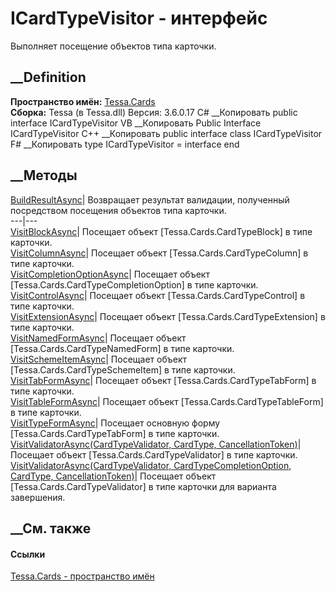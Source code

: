 # ICardTypeVisitor - интерфейс
Выполняет посещение объектов типа карточки.
## __Definition
 **Пространство имён:** [Tessa.Cards](N_Tessa_Cards.htm)  
 **Сборка:** Tessa (в Tessa.dll) Версия: 3.6.0.17
C# __Копировать
     public interface ICardTypeVisitor
VB __Копировать
     Public Interface ICardTypeVisitor
C++ __Копировать
     public interface class ICardTypeVisitor
F# __Копировать
     type ICardTypeVisitor = interface end
##  __Методы
[BuildResultAsync](M_Tessa_Cards_ICardTypeVisitor_BuildResultAsync.htm)|
Возвращает результат валидации, полученный посредством посещения объектов типа
карточки.  
---|---  
[VisitBlockAsync](M_Tessa_Cards_ICardTypeVisitor_VisitBlockAsync.htm)|
Посещает объект [Tessa.Cards.CardTypeBlock] в типе карточки.  
[VisitColumnAsync](M_Tessa_Cards_ICardTypeVisitor_VisitColumnAsync.htm)|
Посещает объект [Tessa.Cards.CardTypeColumn] в типе карточки.  
[VisitCompletionOptionAsync](M_Tessa_Cards_ICardTypeVisitor_VisitCompletionOptionAsync.htm)|
Посещает объект [Tessa.Cards.CardTypeCompletionOption] в типе карточки.  
[VisitControlAsync](M_Tessa_Cards_ICardTypeVisitor_VisitControlAsync.htm)|
Посещает объект [Tessa.Cards.CardTypeControl] в типе карточки.  
[VisitExtensionAsync](M_Tessa_Cards_ICardTypeVisitor_VisitExtensionAsync.htm)|
Посещает объект [Tessa.Cards.CardTypeExtension] в типе карточки.  
[VisitNamedFormAsync](M_Tessa_Cards_ICardTypeVisitor_VisitNamedFormAsync.htm)|
Посещает объект [Tessa.Cards.CardTypeNamedForm] в типе карточки.  
[VisitSchemeItemAsync](M_Tessa_Cards_ICardTypeVisitor_VisitSchemeItemAsync.htm)|
Посещает объект [Tessa.Cards.CardTypeSchemeItem] в типе карточки.  
[VisitTabFormAsync](M_Tessa_Cards_ICardTypeVisitor_VisitTabFormAsync.htm)|
Посещает объект [Tessa.Cards.CardTypeTabForm] в типе карточки.  
[VisitTableFormAsync](M_Tessa_Cards_ICardTypeVisitor_VisitTableFormAsync.htm)|
Посещает объект [Tessa.Cards.CardTypeTableForm] в типе карточки.  
[VisitTypeFormAsync](M_Tessa_Cards_ICardTypeVisitor_VisitTypeFormAsync.htm)|
Посещает основную форму [Tessa.Cards.CardTypeTabForm] в типе карточки.  
[VisitValidatorAsync(CardTypeValidator, CardType,
CancellationToken)](M_Tessa_Cards_ICardTypeVisitor_VisitValidatorAsync.htm)|
Посещает объект [Tessa.Cards.CardTypeValidator] в типе карточки.  
[VisitValidatorAsync(CardTypeValidator, CardTypeCompletionOption, CardType,
CancellationToken)](M_Tessa_Cards_ICardTypeVisitor_VisitValidatorAsync_1.htm)|
Посещает объект [Tessa.Cards.CardTypeValidator] в типе карточки для варианта
завершения.  
## __См. также
#### Ссылки
[Tessa.Cards - пространство имён](N_Tessa_Cards.htm)

